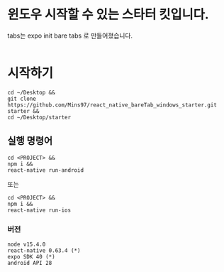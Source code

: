 # 윈도우 시작할 수 있는 스타터 킷입니다.
tabs는 expo init bare tabs 로 만들어졌습니다.
```
```
# 시작하기
```
cd ~/Desktop &&
git clone https://github.com/Mins97/react_native_bareTab_windows_starter.git starter &&
cd ~/Desktop/starter 
```
## 실행 명령어
```
cd <PROJECT> &&
npm i &&
react-native run-android
```
 또는
```
cd <PROJECT> &&
npm i &&
react-native run-ios
```

### 버전
```
node v15.4.0
react-native 0.63.4 (*)
expo SDK 40 (*)
android API 28
```